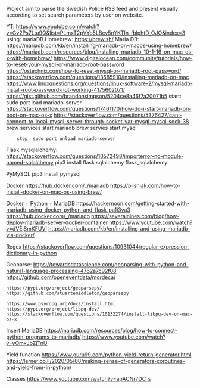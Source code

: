 Project aim to parse the Swedish Police RSS feed and present visually according to set search parameters by user on website.

YT: https://www.youtube.com/watch?v=Gv2Ps7Ltu9Q&list=PLmxT2pVYo5LBcv5nYKTIn-fblphtD_OJO&index=3
using: mariaDB
Homebrew: https://brew.sh/
Maria DB: https://mariadb.com/kb/en/installing-mariadb-on-macos-using-homebrew/
    https://mariadb.com/resources/blog/installing-mariadb-10-1-16-on-mac-os-x-with-homebrew/
    https://www.digitalocean.com/community/tutorials/how-to-reset-your-mysql-or-mariadb-root-password
    https://ostechnix.com/how-to-reset-mysql-or-mariadb-root-password/
    https://stackoverflow.com/questions/13585910/installing-mariadb-on-mac
    https://www.linuxquestions.org/questions/linux-software-2/mysql-mariadb-install-root-password-not-working-4175602071/
    https://gist.github.com/brandonsimpson/5204ce8a46f7a20071b5
        start: sudo port load mariadb-server
            https://stackoverflow.com/questions/17461170/how-do-i-start-mariadb-on-boot-on-mac-os-x
            https://stackoverflow.com/questions/5376427/cant-connect-to-local-mysql-server-through-socket-var-mysql-mysql-sock-38
                brew services start mariadb
                brew servies start mysql

        stop: sudo port unload mariadb-server
Flask mysqlalchemy:
    https://stackoverflow.com/questions/10572498/importerror-no-module-named-sqlalchemy
    pip3 install flask sqlalchemy flask_sqlalchemy

PyMySQL
    pip3 install pymysql

Docker
    https://hub.docker.com/_/mariadb
    https://pilsniak.com/how-to-install-docker-on-mac-os-using-brew/

Docker + Python + MariaDB
    https://hackernoon.com/getting-started-with-mariadb-using-docker-python-and-flask-pa1i3ya3
    https://hub.docker.com/_/mariadb
    https://severalnines.com/blog/how-deploy-mariadb-server-docker-container
    https://www.youtube.com/watch?v=dVEjSmKFUVI
    https://mariadb.com/kb/en/installing-and-using-mariadb-via-docker/

Regex
    https://stackoverflow.com/questions/10931044/regular-expression-dictionary-in-python

Geoparse:
    https://towardsdatascience.com/geoparsing-with-python-and-natural-language-processing-4762a7c92f08
    https://github.com/openeventdata/mordecai

    https://pypi.org/project/geoparsepy/
    https://github.com/stuartemiddleton/geoparsepy

    https://www.psycopg.org/docs/install.html
    https://pypi.org/project/libpq-dev/
    https://stackoverflow.com/questions/10132274/install-libpq-dev-on-mac-os-x

Insert MariaDB
    https://mariadb.com/resources/blog/how-to-connect-python-programs-to-mariadb/
    https://www.youtube.com/watch?v=yOmxJbZjTnU


Yield function
    https://www.guru99.com/python-yield-return-generator.html
    https://lerner.co.il/2020/05/08/making-sense-of-generators-coroutines-and-yield-from-in-python/

Classes
    https://www.youtube.com/watch?v=apACNr7DC_s
